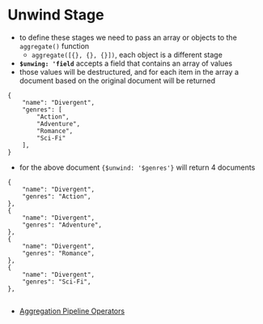 # Unwind Stage
- to define these stages we need to pass an array or objects to the `aggregate()` function
    - `aggregate([{}, {}, {}])`, each object is a different stage
- **`$unwing: 'field`** accepts a field that contains an array of values
- those values will be destructured, and for each item in the array a document based on the original document will be returned

```
{
    "name": "Divergent",
    "genres": [
        "Action",
        "Adventure",
        "Romance",
        "Sci-Fi"
    ],
}
```
- for the above document `{$unwind: '$genres'}` will return 4 documents
```
{            
    "name": "Divergent",
    "genres": "Action",
},
{            
    "name": "Divergent",
    "genres": "Adventure",
},
{            
    "name": "Divergent",
    "genres": "Romance",
},
{            
    "name": "Divergent",
    "genres": "Sci-Fi",
},
            
```
- [Aggregation Pipeline Operators](https://www.mongodb.com/docs/manual/reference/operator/aggregation/)
